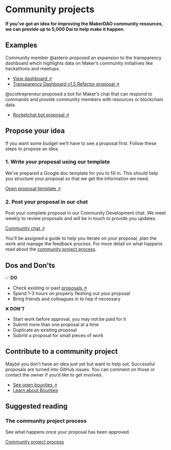 # Community projects
**If you’ve got an idea for improving the MakerDAO community resources, we can provide up to 5,000 Dai to help make it happen.**

## Examples
Community member @asterix proposed an expansion to the transparency dashboard which highlights data on Maker’s community initiatives like hackathons and meetups.

- [View dashboard ↗](https://transdashv201.netlify.app/)
- [Transparency Dashboard v1.5 Refactor proposal ↗](https://github.com/makerdao/community/issues/434)

@scottrepreneur proposed a bot for Maker’s chat that can respond to commands and provide community members with resources or blockchain data.

- [Rocketchat bot proposal ↗](https://github.com/makerdao/community/issues/412)

## Propose your idea
If you want some budget we’ll have to see a proposal first. Follow these steps to propose an idea.

### 1. Write your proposal using our template
We’ve prepared a Google doc template for you to fill in. This should help you structure your proposal so that we get the information we need.

[Open proposal template ↗](https://docs.google.com/document/d/1lF8mNuomrguIS3lnvqTomS4NdON40nuyKRbLS6ZkMoA/edit)

### 2. Post your proposal in our chat
Post your complete proposal in our Community Development chat. We meet weekly to review proposals and will be in touch to provide you updates.

[Community chat ↗](https://chat.makerdao.com/channel/community-development "Community development chat")

You’ll be assigned a guide to help you iterate on your proposal, plan the work and manage the feedback process. For more detail on what happens read about the [community project process](/community-projects-process).

## Dos and Don'ts

✅ **DO**
- Check existing or past [proposals ↗](https://github.com/makerdao/community/issues?q=label%3ACDIP+)
- Spend 1-3 hours on properly fleshing out your proposal
- Bring friends and colleagues in to hep if necessary

❌ **DON'T**
- Start work before approval, you may not be paid for it
- Submit more than one proposal at a time
- Duplicate an existing proposal
- Submit a proposal for small pieces of work

## Contribute to a community project
Maybe you don’t have an idea just yet but want to help out. Successful proposals are turned into GitHub issues. You can comment on those or contact the owner if you’d like to get involved.

- [See open bounties ↗](https://github.com/makerdao/community/projects/2?card_filter_query=label%3A%22help+wanted%22 "To all open bounties")
- [Learn about Bounties](/bounties)

## Suggested reading
### The community project process
See what happens once your proposal has been approved.

[Community project process](community/community-projects/community-projects-process)
